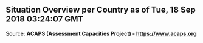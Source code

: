 ## Situation Overview per Country as of Tue, 18 Sep 2018 03:24:07 GMT

Source: **ACAPS (Assessment Capacities Project) - https://www.acaps.org**
